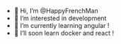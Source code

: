 - 👋 Hi, I’m @HappyFrenchMan
- 👀 I’m interested in development
- 🌱 I’m currently learning angular !
- 💞️ I’ll soon learn docker and react !


<!---
HappyFrenchMan/HappyFrenchMan is a ✨ special ✨ repository because its `README.md` (this file) appears on your GitHub profile.
You can click the Preview link to take a look at your changes.
--->
